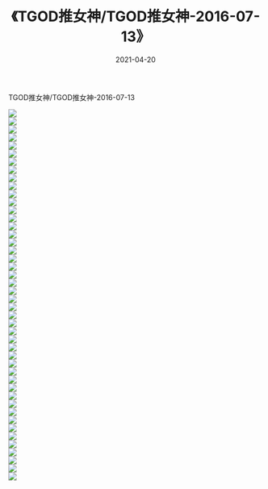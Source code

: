 ﻿---
layout: post
title:  《TGOD推女神/TGOD推女神-2016-07-13》
date:   2021-04-20
img: http://img.660000.xyz/Sharelink/网络美图/2021/TGOD推女神/TGOD推女神-2016-07-13/000.jpg
categories: [美女, 清纯, 唯美]
---

TGOD推女神/TGOD推女神-2016-07-13

 ![](http://img.660000.xyz/Sharelink/网络美图/2021/TGOD推女神/TGOD推女神-2016-07-13/001.jpg) <br>![](http://img.660000.xyz/Sharelink/网络美图/2021/TGOD推女神/TGOD推女神-2016-07-13/002.jpg) <br>![](http://img.660000.xyz/Sharelink/网络美图/2021/TGOD推女神/TGOD推女神-2016-07-13/003.jpg) <br>![](http://img.660000.xyz/Sharelink/网络美图/2021/TGOD推女神/TGOD推女神-2016-07-13/004.jpg) <br>![](http://img.660000.xyz/Sharelink/网络美图/2021/TGOD推女神/TGOD推女神-2016-07-13/005.jpg) <br>![](http://img.660000.xyz/Sharelink/网络美图/2021/TGOD推女神/TGOD推女神-2016-07-13/006.jpg) <br>![](http://img.660000.xyz/Sharelink/网络美图/2021/TGOD推女神/TGOD推女神-2016-07-13/007.jpg) <br>![](http://img.660000.xyz/Sharelink/网络美图/2021/TGOD推女神/TGOD推女神-2016-07-13/008.jpg) <br>![](http://img.660000.xyz/Sharelink/网络美图/2021/TGOD推女神/TGOD推女神-2016-07-13/009.jpg) <br>![](http://img.660000.xyz/Sharelink/网络美图/2021/TGOD推女神/TGOD推女神-2016-07-13/010.jpg) <br>![](http://img.660000.xyz/Sharelink/网络美图/2021/TGOD推女神/TGOD推女神-2016-07-13/011.jpg) <br>![](http://img.660000.xyz/Sharelink/网络美图/2021/TGOD推女神/TGOD推女神-2016-07-13/012.jpg) <br>![](http://img.660000.xyz/Sharelink/网络美图/2021/TGOD推女神/TGOD推女神-2016-07-13/013.jpg) <br>![](http://img.660000.xyz/Sharelink/网络美图/2021/TGOD推女神/TGOD推女神-2016-07-13/014.jpg) <br>![](http://img.660000.xyz/Sharelink/网络美图/2021/TGOD推女神/TGOD推女神-2016-07-13/015.jpg) <br>![](http://img.660000.xyz/Sharelink/网络美图/2021/TGOD推女神/TGOD推女神-2016-07-13/016.jpg) <br>![](http://img.660000.xyz/Sharelink/网络美图/2021/TGOD推女神/TGOD推女神-2016-07-13/017.jpg) <br>![](http://img.660000.xyz/Sharelink/网络美图/2021/TGOD推女神/TGOD推女神-2016-07-13/018.jpg) <br>![](http://img.660000.xyz/Sharelink/网络美图/2021/TGOD推女神/TGOD推女神-2016-07-13/019.jpg) <br>![](http://img.660000.xyz/Sharelink/网络美图/2021/TGOD推女神/TGOD推女神-2016-07-13/020.jpg) <br>![](http://img.660000.xyz/Sharelink/网络美图/2021/TGOD推女神/TGOD推女神-2016-07-13/021.jpg) <br>![](http://img.660000.xyz/Sharelink/网络美图/2021/TGOD推女神/TGOD推女神-2016-07-13/022.jpg) <br>![](http://img.660000.xyz/Sharelink/网络美图/2021/TGOD推女神/TGOD推女神-2016-07-13/023.jpg) <br>![](http://img.660000.xyz/Sharelink/网络美图/2021/TGOD推女神/TGOD推女神-2016-07-13/024.jpg) <br>![](http://img.660000.xyz/Sharelink/网络美图/2021/TGOD推女神/TGOD推女神-2016-07-13/025.jpg) <br>![](http://img.660000.xyz/Sharelink/网络美图/2021/TGOD推女神/TGOD推女神-2016-07-13/026.jpg) <br>![](http://img.660000.xyz/Sharelink/网络美图/2021/TGOD推女神/TGOD推女神-2016-07-13/027.jpg) <br>![](http://img.660000.xyz/Sharelink/网络美图/2021/TGOD推女神/TGOD推女神-2016-07-13/028.jpg) <br>![](http://img.660000.xyz/Sharelink/网络美图/2021/TGOD推女神/TGOD推女神-2016-07-13/029.jpg) <br>![](http://img.660000.xyz/Sharelink/网络美图/2021/TGOD推女神/TGOD推女神-2016-07-13/030.jpg) <br>![](http://img.660000.xyz/Sharelink/网络美图/2021/TGOD推女神/TGOD推女神-2016-07-13/031.jpg) <br>![](http://img.660000.xyz/Sharelink/网络美图/2021/TGOD推女神/TGOD推女神-2016-07-13/032.jpg) <br>![](http://img.660000.xyz/Sharelink/网络美图/2021/TGOD推女神/TGOD推女神-2016-07-13/033.jpg) <br>![](http://img.660000.xyz/Sharelink/网络美图/2021/TGOD推女神/TGOD推女神-2016-07-13/034.jpg) <br>![](http://img.660000.xyz/Sharelink/网络美图/2021/TGOD推女神/TGOD推女神-2016-07-13/035.jpg) <br>![](http://img.660000.xyz/Sharelink/网络美图/2021/TGOD推女神/TGOD推女神-2016-07-13/036.jpg) <br>![](http://img.660000.xyz/Sharelink/网络美图/2021/TGOD推女神/TGOD推女神-2016-07-13/037.jpg) <br>![](http://img.660000.xyz/Sharelink/网络美图/2021/TGOD推女神/TGOD推女神-2016-07-13/038.jpg) <br>![](http://img.660000.xyz/Sharelink/网络美图/2021/TGOD推女神/TGOD推女神-2016-07-13/039.jpg) <br>![](http://img.660000.xyz/Sharelink/网络美图/2021/TGOD推女神/TGOD推女神-2016-07-13/040.jpg) <br>![](http://img.660000.xyz/Sharelink/网络美图/2021/TGOD推女神/TGOD推女神-2016-07-13/041.jpg) <br>![](http://img.660000.xyz/Sharelink/网络美图/2021/TGOD推女神/TGOD推女神-2016-07-13/042.jpg) <br>![](http://img.660000.xyz/Sharelink/网络美图/2021/TGOD推女神/TGOD推女神-2016-07-13/043.jpg) <br>![](http://img.660000.xyz/Sharelink/网络美图/2021/TGOD推女神/TGOD推女神-2016-07-13/044.jpg) <br>![](http://img.660000.xyz/Sharelink/网络美图/2021/TGOD推女神/TGOD推女神-2016-07-13/045.jpg) <br>![](http://img.660000.xyz/Sharelink/网络美图/2021/TGOD推女神/TGOD推女神-2016-07-13/046.jpg) <br>